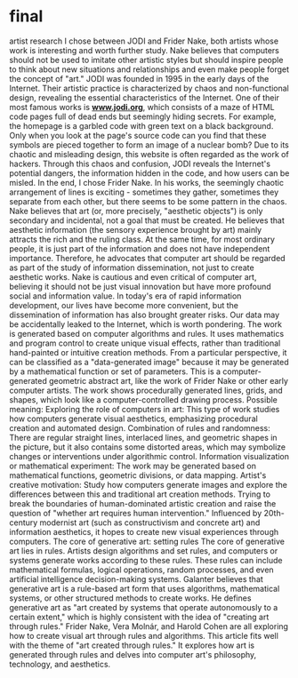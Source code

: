 # final
artist research
I chose between JODI and Frider Nake, both artists whose work is interesting and worth further study.
Nake believes that computers should not be used to imitate other artistic styles but should inspire people to think about new situations and relationships and even make people forget the concept of "art."
JODI was founded in 1995 in the early days of the Internet. Their artistic practice is characterized by chaos and non-functional design, revealing the essential characteristics of the Internet. One of their most famous works is **www.jodi.org**, which consists of a maze of HTML code pages full of dead ends but seemingly hiding secrets. For example, the homepage is a garbled code with green text on a black background. Only when you look at the page's source code can you find that these symbols are pieced together to form an image of a nuclear bomb? Due to its chaotic and misleading design, this website is often regarded as the work of hackers. Through this chaos and confusion, JODI reveals the Internet's potential dangers, the information hidden in the code, and how users can be misled.
In the end, I chose Frider Nake.
In his works, the seemingly chaotic arrangement of lines is exciting - sometimes they gather, sometimes they separate from each other, but there seems to be some pattern in the chaos.
Nake believes that art (or, more precisely, "aesthetic objects") is only secondary and incidental, not a goal that must be created. He believes that aesthetic information (the sensory experience brought by art) mainly attracts the rich and the ruling class. At the same time, for most ordinary people, it is just part of the information and does not have independent importance. Therefore, he advocates that computer art should be regarded as part of the study of information dissemination, not just to create aesthetic works. Nake is cautious and even critical of computer art, believing it should not be just visual innovation but have more profound social and information value.
In today's era of rapid information development, our lives have become more convenient, but the dissemination of information has also brought greater risks. Our data may be accidentally leaked to the Internet, which is worth pondering.
The work is generated based on computer algorithms and rules. It uses mathematics and program control to create unique visual effects, rather than traditional hand-painted or intuitive creation methods.
From a particular perspective, it can be classified as a "data-generated image" because it may be generated by a mathematical function or set of parameters.
This is a computer-generated geometric abstract art, like the work of Frider Nake or other early computer artists. The work shows procedurally generated lines, grids, and shapes, which look like a computer-controlled drawing process.
Possible meaning: Exploring the role of computers in art: This type of work studies how computers generate visual aesthetics, emphasizing procedural creation and automated design.
Combination of rules and randomness: There are regular straight lines, interlaced lines, and geometric shapes in the picture, but it also contains some distorted areas, which may symbolize changes or interventions under algorithmic control.
Information visualization or mathematical experiment: The work may be generated based on mathematical functions, geometric divisions, or data mapping.
Artist's creative motivation:
Study how computers generate images and explore the differences between this and traditional art creation methods.
Trying to break the boundaries of human-dominated artistic creation and raise the question of "whether art requires human intervention."
Influenced by 20th-century modernist art (such as constructivism and concrete art) and information aesthetics, it hopes to create new visual experiences through computers.
The core of generative art: setting rules
The core of generative art lies in rules. Artists design algorithms and set rules, and computers or systems generate works according to these rules.
These rules can include mathematical formulas, logical operations, random processes, and even artificial intelligence decision-making systems.
Galanter believes that generative art is a rule-based art form that uses algorithms, mathematical systems, or other structured methods to create works. He defines generative art as "art created by systems that operate autonomously to a certain extent," which is highly consistent with the idea of "creating art through rules."
Frider Nake, Vera Molnár, and Harold Cohen are all exploring how to create visual art through rules and algorithms. This article fits well with the theme of "art created through rules." It explores how art is generated through rules and delves into computer art's philosophy, technology, and aesthetics.
